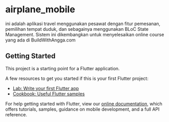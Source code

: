 # airplane_mobile

ini adalah aplikasi travel menggunakan pesawat dengan fitur pemesanan, pemilihan tempat duduk, dan sebagainya menggunakan BLoC State Management. Sistem ini dikembangkan untuk menyelesaikan online course yang ada di BuildWithAngga.com

## Getting Started

This project is a starting point for a Flutter application.

A few resources to get you started if this is your first Flutter project:

- [Lab: Write your first Flutter app](https://flutter.dev/docs/get-started/codelab)
- [Cookbook: Useful Flutter samples](https://flutter.dev/docs/cookbook)

For help getting started with Flutter, view our
[online documentation](https://flutter.dev/docs), which offers tutorials,
samples, guidance on mobile development, and a full API reference.
